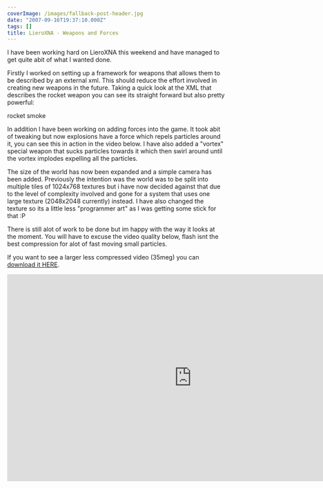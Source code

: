 ```yaml
---
coverImage: /images/fallback-post-header.jpg
date: "2007-09-16T19:37:10.000Z"
tags: []
title: LieroXNA - Weapons and Forces
---
```


I have been working hard on LieroXNA this weekend and have managed to get quite abit of what I wanted done.

Firstly I worked on setting up a framework for weapons that allows them to be described by an external xml. This should reduce the effort involved in creating new weapons in the future. Taking a quick look at the XML that describes the rocket weapon you can see its straight forward but also pretty powerful:

<!-- more -->

<?xml version=&quot;1.0&quot; encoding=&quot;utf-8&quot; ?>

<weapon name=&quot;Rocket&quot; type=&quot;projectile&quot;>
 <properties>
  <texture>rocket</texture>
  <trail>smoke</trail>
 </properties>

 <events>
  <onTerrainCollide>
   <spawn type=&quot;explosion&quot; size=&quot;64&quot; where=&quot;this&quot; velocity=&quot;this&quot; />
   <spawn type=&quot;shrapnel&quot; quantity=&quot;10&quot; where=&quot;this&quot; velocity=&quot;this&quot; />
   <die/>
  </onTerrainCollide>
 </events>
</weapon>

In addition I have been working on adding forces into the game. It took abit of tweaking but now explosions have a force which repels particles around it, you can see this in action in the video below. I have also added a &quot;vortex&quot; special weapon that sucks particles towards it which then swirl around until the vortex implodes expelling all the particles.

The size of the world has now been expanded and a simple camera has been added. Previously the intention was the world was to be split into multiple tiles of 1024x768 textures but i have now decided against that due to the level of complexity involved and gone for a system that uses one large texture (2048x2048 currently) instead. I have also changed the texture so its a little less &quot;programmer art&quot; as I was getting some stick for that :P

There is still alot of work to be done but im happy with the way it looks at the moment. You will have to excuse the video quality below, flash isnt the best compression for alot of fast moving small particles.

If you want to see a larger less compressed video (35meg) you can [download it HERE](https://www.mikecann.co.uk/Files/Upload/files/boom3.wmv).

<iframe width="853" height="480" src="https://www.youtube.com/embed/PVxXCl4tnsQ" frameborder="0" allow="accelerometer; autoplay; clipboard-write; encrypted-media; gyroscope; picture-in-picture"  allowfullscreen></iframe>
